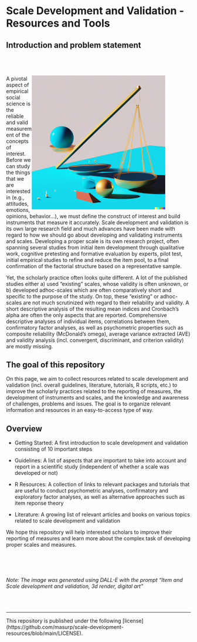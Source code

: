 Scale Development and Validation - Resources and Tools
================

## Introduction and problem statement

<div style="margin: 5em;">

<img src="img/dalle_prompt.png" width = 380 align="right" />

</div>

A pivotal aspect of empirical social science is the reliable and valid
measurement of the concepts of interest. Before we can study the things
that we are interested in (e.g., attitudes, emotions, opinions,
behavior…), we must define the construct of interest and build
instruments that measure it accurately. Scale development and validation
is its own large research field and much advances have been made with
regard to how we should go about developing and validating instruments
and scales. Developing a proper scale is its own research project, often
spanning several studies from initial item development through
qualitative work, cognitive pretesting and formative evaluation by
experts, pilot test, initial empirical studies to refine and reduce the
item pool, to a final confirmation of the factorial structure based on a
representative sample.

Yet, the scholarly practice often looks quite different. A lot of the
published studies either a) used “existing” scales, whose validity is
often unknown, or b) developed adhoc-scales which are often
comparatively short and specific to the purpose of the study. On top,
these “existing” or adhoc-scales are not much scrutinized with regard to
their reliability and validity. A short descriptive analysis of the
resulting mean indices and Cronbach’s alpha are often the only aspects
that are reported. Comprehensive descriptive analyses of individual
items, correlations between them, confirmatory factor analyses, as well
as psychometric properties such as composite reliability (McDonald’s
omega), average variance extracted (AVE) and validity analysis
(incl. convergent, discriminant, and criterion validity) are mostly
missing.

## The goal of this repository

On this page, we aim to collect resources related to scale development
and validation (incl. overall guidelines, literature, tutorials, R
scripts, etc.) to improve the scholarly practices related to the
reporting of measures, the development of instruments and scales, and
the knowledge and awareness of challenges, problems and issues. The goal
is to organize relevant information and resources in an easy-to-access
type of way.

## Overview

-   Getting Started: A first introduction to scale development and
    validation consisting of 10 important steps

-   Guidelines: A list of aspects that are important to take into
    account and report in a scientific study (independent of whether a
    scale was developed or not)

-   R Resources: A collection of links to relevant packages and
    tutorials that are useful to conduct psychometric analyses,
    confirmatory and exploratory factor analyses, as well as alternative
    approaches such as item reponse theory

-   Literature: A growing list of relevant articles and books on various
    topics related to scale development and validation

We hope this repository will help interested scholars to improve their
reporting of measures and learn more about the complex task of
developing proper scales and measures.

<br><br><br>
<p>
<i>Note: The image was generated using DALL-E with the prompt “Item and
Scale development and validation, 3d render, digital art”</i>
</p>
<br><br>
<hr>
<p style="margin-left: auto; margin-right: 0;">
This repository is published under the following
[license](https://github.com/masurp/scale-development-resources/blob/main/LICENSE).
</p>
